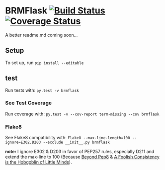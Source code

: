 # BRMFlask [![Build Status](https://travis-ci.org/BRMWebDev/BRMFlask.svg?branch=master)](https://travis-ci.org/BRMWebDev/BRMFlask) [![Coverage Status](https://coveralls.io/repos/github/brmullikin/BRMFlask/badge.svg)](https://coveralls.io/github/brmullikin/BRMFlask)

A better readme.md coming soon...

## Setup

To set up, run ```pip install --editable```

## test

Run tests with: ```py.test -v brmflask```


### See Test Coverage

Run coverage with: ```py.test -v --cov-report term-missing --cov brmflask```

### Flake8

See Flake8 compatibility with: ```Flake8 --max-line-length=100 --ignore=E302,D203 --exclude __init__.py brmflask```

**note:** I ignore E302 & D203 in favor of PEP257 rules, especially D211 and extend the max-line to 100 (Because [Beyond Pep8](https://www.youtube.com/watch?v=wf-BqAjZb8M) & [A Foolish Consistency is the Hobgoblin of Little Minds](https://www.python.org/dev/peps/pep-0008/#a-foolish-consistency-is-the-hobgoblin-of-little-minds)).

